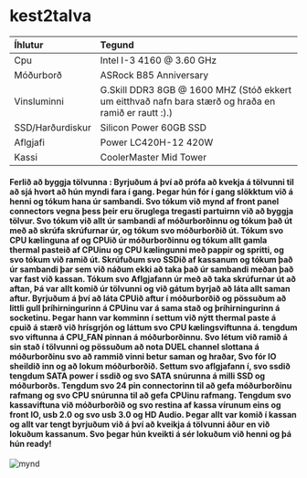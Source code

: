 # kest2talva

| Íhlutur     | Tegund |
| :---        |    :----   |
| Cpu    | Intel I-3 4160 @ 3.60 GHz       |
| Móðurborð   | ASRock B85 Anniversary      |
| Vinsluminni        | G.Skill DDR3 8GB @ 1600 MHZ (Stóð ekkert um eitthvað nafn bara stærð og hraða en ramið er rautt :).)    |
| SSD/Harðurdiskur        | Silicon Power 60GB SSD     |
| Aflgjafi        | Power LC420H-12 420W       |
| Kassi      | CoolerMaster Mid Tower      |

#### Ferlið að byggja tölvunna : Byrjuðum á því að prófa að kvekja á tölvunni til að sjá hvort að hún myndi fara í gang. Þegar hún fór í gang slökktum við á henni og tókum hana úr sambandi. Svo tókum við mynd af front panel connectors vegna þess þeir eru öruglega tregasti partuirnn við að byggja tölvur. Svo tókum við allt úr sambandi af móðurborðinnu og tókum það út með að skrúfa skrúfurnar úr, og tókum svo móðurborðið út. Tókum svo CPU kælinguna af og CPUið úr móðurborðinnu og tókum allt gamla thermal pasteið af CPUinu og CPU kælingunni með pappir og spritti, og svo tókum við ramið út. Skrúfuðum svo SSDið af kassanum og tókum það úr sambandi þar sem við náðum ekki að taka það úr sambandi meðan það var fast við kassan. Tókum svo Aflgjafann úr með að taka skrúfurnar út að aftan, Þá var allt komið úr tölvunni og við gátum byrjað að láta allt saman aftur. Byrjuðum á því að láta CPUið aftur í móðurborðið og pössuðum að littli gull þríhirningurinn á CPUinu var á sama stað og þríhirningurinn á socketinu. Þegar hann var komminn í settum við nýtt thermal paste á cpuið á stærð við hrísgrjón og láttum svo CPU kælingsviftunna á. tengdum svo viftunna á CPU_FAN pinnan á móðurborðinnu. Svo létum við ramið á sin stað í tölvunni og pössuðum að nota DUEL channel slottana á móðurborðinu svo að rammið vinni betur saman og hraðar, Svo fór IO sheildið inn og að lokum móðurborðið. Settum svo aflgjafann í, svo ssdið tengdum SATA power í ssdið og svo SATA snúrunna á milli SSD og móðurborðs. Tengdum svo 24 pin connectorinn til að gefa móðurborðinu rafmang og svo CPU snúrunna til að gefa CPUinu rafmang. Tengdum svo kassaviftuna við móðurborðið og svo restina af kassa vírunum eins og front IO, usb 2.0 og svo usb 3.0 og HD Audio. Þegar allt var komið í kassan og allt var tengt byrjuðum við á því að kveikja á tölvunni áður en við lokuðum kassanum. Svo þegar hún kveikti á sér lokuðum við henni og þá hún ready!

![mynd](./cables.png)